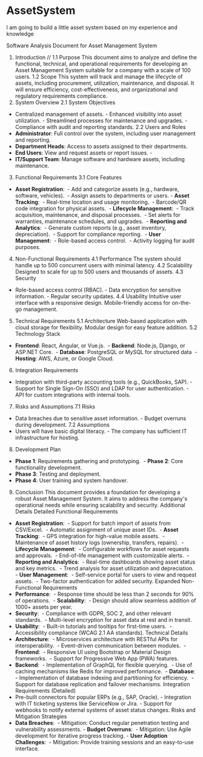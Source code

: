 # AssetSystem
I am going to build a little asset system based on my experience and knowledge


Software Analysis Document for Asset Management System
1. Introduction //
1.1 Purpose
This document aims to analyze and define the functional, technical, and operational requirements for developing an Asset Management System suitable for a company with a scale of 100 users.
1.2 Scope
This system will track and manage the lifecycle of assets, including procurement, utilization, maintenance, and disposal. It will ensure efficiency, cost-effectiveness, and organizational and regulatory requirements compliance.
2. System Overview
2.1 System Objectives
- Centralized management of assets. - Enhanced visibility into asset utilization. - Streamlined processes for maintenance and upgrades. - Compliance with audit and reporting standards.
2.2 Users and Roles
- **Administrator**: Full control over the system, including user management and reporting. 
- **Department Heads**: Access to assets assigned to their departments.
- **End Users**: View and request assets or report issues. -
-  **IT/Support Team**: Manage software and hardware assets, including maintenance.
3. Functional Requirements
3.1 Core Features
- **Asset Registration**:   - Add and categorize assets (e.g., hardware, software, vehicles).   - Assign assets to departments or users. - **Asset Tracking**:   - Real-time location and usage monitoring.   - Barcode/QR code integration for physical assets.
 - **Lifecycle Management**:   - Track acquisition, maintenance, and disposal processes.   - Set alerts for warranties, maintenance schedules, and upgrades.
 - **Reporting and Analytics**:   - Generate custom reports (e.g., asset inventory, depreciation).   - Support for compliance reporting.
 - **User Management**:   - Role-based access control.   - Activity logging for audit purposes.
4. Non-Functional Requirements
4.1 Performance
The system should handle up to 500 concurrent users with minimal latency.
4.2 Scalability
Designed to scale for up to 500 users and thousands of assets.
4.3 Security
- Role-based access control (RBAC). - Data encryption for sensitive information. - Regular security updates.
4.4 Usability
Intuitive user interface with a responsive design. Mobile-friendly access for on-the-go management.
5. Technical Requirements
5.1 Architecture
Web-based application with cloud storage for flexibility. Modular design for easy feature addition.
5.2 Technology Stack
- **Frontend**: React, Angular, or Vue.js.
 - **Backend**: Node.js, Django, or ASP.NET Core.
 - **Database**: PostgreSQL or MySQL for structured data
 - **Hosting**: AWS, Azure, or Google Cloud.
6. Integration Requirements
- Integration with third-party accounting tools (e.g., QuickBooks, SAP). - Support for Single Sign-On (SSO) and LDAP for user authentication. - API for custom integrations with internal tools.
7. Risks and Assumptions
7.1 Risks
- Data breaches due to sensitive asset information. - Budget overruns during development.
7.2 Assumptions
- Users will have basic digital literacy. - The company has sufficient IT infrastructure for hosting.
8. Development Plan
- **Phase 1**: Requirements gathering and prototyping.
 - **Phase 2**: Core functionality development.
- **Phase 3**: Testing and deployment.
- **Phase 4**: User training and system handover.
9. Conclusion
This document provides a foundation for developing a robust Asset Management System. It aims to address the company's operational needs while ensuring scalability and security.
Additional Details
Detailed Functional Requirements
- **Asset Registration**:   - Support for batch import of assets from CSV/Excel.   - Automatic assignment of unique asset IDs.
 - **Asset Tracking**:   - GPS integration for high-value mobile assets.   - Maintenance of asset history logs (ownership, transfers, repairs).
 - **Lifecycle Management**:   - Configurable workflows for asset requests and approvals.   - End-of-life management with customizable alerts.
 - **Reporting and Analytics**:   - Real-time dashboards showing asset status and key metrics.   - Trend analysis for asset utilization and depreciation.
 - **User Management**:   - Self-service portal for users to view and request assets.   - Two-factor authentication for added security.
Expanded Non-Functional Requirements
- **Performance**:   - Response time should be less than 2 seconds for 90% of operations.
 - **Scalability**:   - Design should allow seamless addition of 1000+ assets per year.
- **Security**:   - Compliance with GDPR, SOC 2, and other relevant standards.   - Multi-level encryption for asset data at rest and in transit.
- **Usability**:   - Built-in tutorials and tooltips for first-time users.   - Accessibility compliance (WCAG 2.1 AA standards).
Technical Details
- **Architecture**:   - Microservices architecture with RESTful APIs for interoperability.   - Event-driven communication between modules.
 - **Frontend**:   - Responsive UI using Bootstrap or Material Design frameworks.   - Support for Progressive Web App (PWA) features.
- **Backend**:   - Implementation of GraphQL for flexible querying.   - Use of caching mechanisms like Redis for improved performance.
 - **Database**:   - Implementation of database indexing and partitioning for efficiency.   - Support for database replication and failover mechanisms.
Integration Requirements (Detailed)
- Pre-built connectors for popular ERPs (e.g., SAP, Oracle). - Integration with IT ticketing systems like ServiceNow or Jira. - Support for webhooks to notify external systems of asset status changes.
Risks and Mitigation Strategies
- **Data Breaches**:   - Mitigation: Conduct regular penetration testing and vulnerability assessments. - **Budget Overruns**:   - Mitigation: Use Agile development for iterative progress tracking. - **User Adoption Challenges**:   - Mitigation: Provide training sessions and an easy-to-use interface.
